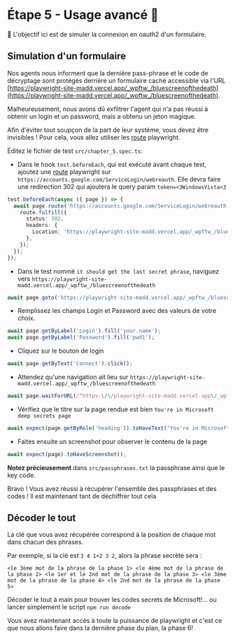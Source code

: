 # Étape 5 - Usage avancé 🚀

🎯 L'objectif ici est de simuler la connexion en oauth2 d'un formulaire.

## Simulation d'un formulaire

Nos agents nous informent que la dernière pass-phrase et le code de décryptage sont protégés derrière un formulaire caché accessible via l'URL [https://playwright-site-madd.vercel.app/_wpftw_/bluescreenofthedeath](https://playwright-site-madd.vercel.app/_wpftw_/bluescreenofthedeath).

Malheureusement, nous avons dû exfiltrer l'agent qui n'a pas réussi à obtenir un login et un password, mais a obtenu un jeton magique.

Afin d'éviter tout soupçon de la part de leur système, vous devez être invisibles ! Pour cela, vous allez utiliser les [route](https://playwright.dev/docs/api/class-route) playwright.

Éditez le fichier de test `src/chapter_5.spec.ts`:

- Dans le hook `test.beforeEach`, qui est exécuté avant chaque test, ajoutez une [route](https://playwright.dev/docs/api/class-route) playwright sur `https://accounts.google.com/ServiceLogin/webreauth`. Elle devra faire une redirection 302 qui ajoutera le query param `token=<3WindowsVista<3`

<Solution>

```typescript
test.beforeEach(async ({ page }) => {
  await page.route('https://accounts.google.com/ServiceLogin/webreauth', (route) => {
    route.fulfill({
      status: 302,
      headers: {
        Location: 'https://playwright-site-madd.vercel.app/_wpftw_/bluescreenofthedeath?token=<3WindowsVista<3',
      },
    });
  });
});
```

</Solution>

- Dans le test nommé `it should get the last secret phrase`, naviguez vers `https://playwright-site-madd.vercel.app/_wpftw_/bluescreenofthedeath`

<Solution>

```typescript
await page.goto('https://playwright-site-madd.vercel.app/_wpftw_/bluescreenofthedeath');
```

</Solution>

- Remplissez les champs Login et Password avec des valeurs de votre choix.

<Solution>

```typescript
await page.getByLabel('Login').fill('your.name');
await page.getByLabel('Password').fill('pwd1');
```

</Solution>

- Cliquez sur le bouton de login

<Solution>

```typescript
await page.getByText('Connect').click();
```

</Solution>

- Attendez qu'une navigation ait lieu sur `https://playwright-site-madd.vercel.app/_wpftw_/bluescreenofthedeath`

<Solution>

```typescript
await page.waitForURL(/^https:\/\/playwright-site-madd.vercel.app\/_wpftw_\/bluescreenofthedeath/);
```

</Solution>

- Vérifiez que le titre sur la page rendue est bien `You're in Microsoft deep secrets page`

<Solution>

```typescript
await expect(page.getByRole('heading')).toHaveText("You're in Microsoft deep secrets page");
```

</Solution>

- Faites ensuite un screenshot pour observer le contenu de la page

<Solution>

```typescript
await expect(page).toHaveScreenshot();
```

</Solution>

**Notez précieusement** dans `src/passphrases.txt` la passphrase ainsi que le key code.

Bravo ! Vous avez réussi à récupérer l'ensemble des passphrases et des codes ! Il est maintenant tant de déchiffrer tout cela

## Décoder le tout

La clé que vous avez récupérée correspond à la position de chaque mot dans chacun des phrases.

Par exemple, si la clé est `3 4 1+2 3 2`, alors la phrase secrète sera :

`<le 3ème mot de la phrase de la phase 1> <le 4ème mot de la phrase de la phase 2> <le 1er et le 2nd mot de la phrase de la phase 3> <le 3ème mot de la phrase de la phase 4> <le 2nd mot de la phrase de la phase 5>`

Décoder le tout à main pour trouver les codes secrets de Microsoft!... ou lancer simplement le script `npm run decode`

Vous avez maintenant accès à toute la puissance de playwright et c'est ce que nous allons faire dans la dernière phase du plan, la phase 6!
